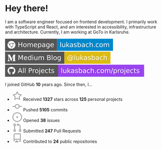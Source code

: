 # Hey there!

I am a software engineer focused on frontend development. I primarily work with TypeScript and React, and am interested in accessibility, infrastructure and architecture. Currently, I am working at GoTo in Karlsruhe.

[![Homepage](./icons/homepage.svg)](https://lukasbach.com)
[![Medium Blog](./icons/medium.svg)](https://medium.com/@lukasbach)
[![My Projects](./icons/projects.svg)](https://lukasbach.com/projects)

I joined GitHub **10** years ago. Since then, I...

- ![](./icons/star.svg) Received **1327** stars across **125** personal projects
- ![](./icons/commit.svg) Pushed **5105** commits
- ![](./icons/issues.svg) Opened **38** issues
- ![](./icons/pr.svg) Submitted **247** Pull Requests
- ![](./icons/repo.svg) Contributed to **24** public repositories
